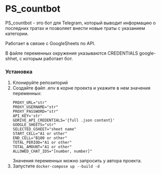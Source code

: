 # PS_countbot

PS_countbot - это бот для Telegram, который выводит информацию о последних тратах и позволяет внести новые траты с указанием категории.

Работает в связке с GoogleSheets по API.

В файле переменных окружения указываются CREDENTIALS google-shhet, с которым работает бот.

### Установка

1. Клонируйте репозиторий
2. Создайте файл .env в корне проекта и укажите в нем значения переменных:
    ```
    PROXY_URL="str"
    PROXY_USERNAME="str"
    PROXY_PASSWORD="str"
    API_KEY='str'
    GDRIVE_API_CREDENTIALS='{full .json content}'
    GOOGLE_SHEETS="str"
    SELECTED_GSHEET="sheet name"
    START_CELL="A1 or other"
    END_CELL="B100 or other"
    TOTAL_PERIOD="A1 or other"
    TOTAL_AMOUNT="A1 or other"
    ALLOWED_CHAT_IDS="[number, number]"
    ```
    Значения переменных можно запросить у автора проекта.
3. Запустите `docker-compose up --build -d`
